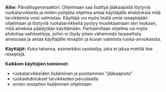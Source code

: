 **Aihe:** Päivällisgeneraattori. Ohjelmaan saa lisättyä jääkaapistä löytyviä ruokatarvikkeita ja niiden pohjalta ohjelma antaa
 käyttäjälle ehdotuksia mitä tarvikkeista voisi valmistaa. Käyttäjä voi myös lisätä omia reseptejään ohjelmaan ja löytyviä ruokatarvikkeita
 pystyy muokkaamaan sen mukaan, mitä aineksia päädytään käyttämään. Parhaimillaan ohjelma voi myös ehdottaa vaihtoehtoja, joihin ei
 löydy jotain vähemmän tarpeellista ainesosaa ja antaa käyttäjälle reseptin ja kuvan valmiista ruoka-annoksesta.

**Käyttäjät:** Kuka tahansa, esimerkiksi opiskelija, joka ei jaksa miettiä itse reseptejä.

**Kaikkien käyttäjien toiminnot:** 
* ruokatarvikkeiden lisääminen ja poistaminen "jääkaapista"
* ruokaehdotukset tarvikkeiden perusteella
* omien reseptien lisääminen ohjelmaan
